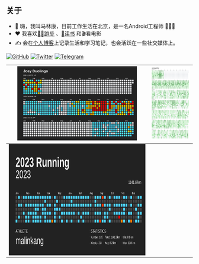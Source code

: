 ## 关于

- 👋 嗨，我叫马林康，目前工作生活在北京，是一名Android工程师 👨🏻‍💻
- ❤️ 我喜欢[🏃🏻跑步](https://run.malinkang.com/) 、[📖读书](https://book.malinkang.com) 和🎬看电影
- ✍️ 会在[个人博客](https://blog.malinkang.com/)上记录生活和学习笔记，也会活跃在一些社交媒体上。

[![GitHub](https://img.shields.io/badge/GitHub-%40malinkang-239a3b.svg)](https://github.com/malinkang)
[![Twitter](https://img.shields.io/badge/Twitter-%40malinkang-58a1f2.svg)](https://twitter.com/malinkang)
[![Telegram](https://img.shields.io/badge/Telegram-%40malinkang-58a1f2.svg)](https://t.me/malinkang)

| <a href="https://github.com/malinkang"><img style="height: 200px" src="https://github.com/malinkang/GitHubPoster/blob/main/OUT_FOLDER/duolingo.svg"></a> | <a href="https://github.com/malinkang"><img style="height: 200px" src="https://github.com/malinkang/GitHubPoster/blob/main/OUT_FOLDER/weread.svg"></a> |
| ---------- | --------- |
| <a href="https://github.com/malinkang"><img style="height: 300px" src="https://github.com/malinkang/running_page/blob/master/assets/github_2023.svg"></a> | |

